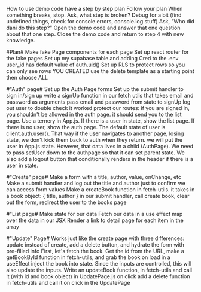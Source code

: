 How to use demo code
have a step by step plan
Follow your plan
When something breaks, stop.
Ask, what step is broken?
Debug for a bit (find undefined things, check for console errors, console.log stuff)
Ask, "Who did dani do this step?"
Open the demo code and answer that one question about that one step.
Close the demo code and return to step 4 with new knowledge.

#Plan#
Make fake Page components for each page
Set up react router for the fake pages
Set up my supabase table and adding Cred to the .env
user_id has default value of auth.uid()
Set up RLS to protect rows so you can only see rows YOU CREATED
use the delete template as a starting point then choose ALL

#"Auth" page#
Set up the Auth Page forms
Set up the submit handler to sign in/sign up
write a signUp function in our fetch utils that takes email and password as arguments
pass email and password from state to signUp
log out user to double check it worked
protect our routes: if you are signed in, you shouldn't be allowed in the auth page. it should send you to the list page. Use a ternery in App.js. If there is a user in state, show the list page. If there is no user, show the auth page. The default state of user is client.auth.user(). That way if the user navigates to another page, losing state, we don't kick them back to auth when they return.
we will put the user in App.js state. However, that data lives in a child (AuthPage). We need to pass setUser down to the authpage so that it can set parent state.
We also add a logout button that conditionally renders in the header if there is a user in state.

#"Create" page#
Make a form with a title, author, value, onChange, etc
Make a submit handler and log out the title and author just to confirm we can access form values
Make a createBook function in fetch-utils. it takes in a book object: { title, author }
in our submit handler, call create book, clear out the form, redirect the user to the books page

#"List page#
Make state for our data
Fetch our data in a use effect
map over the data in our JSX
Render a link to detail page for each item in the array

#"Update" Page#
Works just like the create page with three differences: update instead of create, add a delete button, and hydrate the form with pre-filled info
First, let's fetch the book. Get the id from the URL, make a getBookById function in fetch-utils, and grab the book on load in a useEffect
inject the book into state. Since the inputs are controlled, this will also update the inputs.
Write an updateBook function, in fetch-utils and call it (with id and book object) in UpdatePage.js on click
add a delete function in fetch-utils and call it on click in the UpdatePage